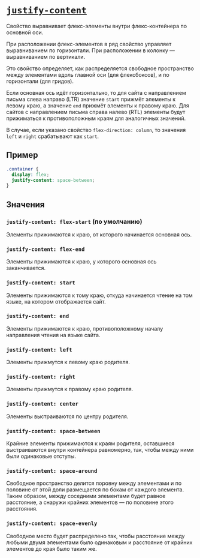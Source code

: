 # [`justify-content`](../index.md)

Свойство выравнивает флекс-элементы внутри флекс-контейнера по основной оси.

При расположении флекс-элементов в ряд свойство управляет выравниванием по горизонтали. При расположении в колонку — выравниванием по вертикали.

Это свойство определяет, как распределяется свободное пространство между элементами вдоль главной оси (для флексбоксов), и по горизонтали (для гридов).

Если основная ось идёт горизонтально, то для сайта с направлением письма слева направо (LTR) значение `start` прижмёт элементы к левому краю, а значение `end` прижмёт элементы к правому краю. Для сайтов с направлением письма справа налево (RTL) элементы будут прижиматься к противоположным краям для аналогичных значений.

В случае, если указано свойство `flex-direction: column`, то значения `left` и `right` срабатывают как `start`.

## Пример

```css
.container {
  display: flex;
  justify-content: space-between;
}
```

## Значения

### `justify-content: flex-start` (по умолчанию)

Элементы прижимаются к краю, от которого начинается основная ось.

### `justify-content: flex-end`

Элементы прижимаются к краю, у которого основная ось заканчивается.

### `justify-content: start`

Элементы прижимаются к тому краю, откуда начинается чтение на том языке, на котором отображается сайт.

### `justify-content: end`

Элементы прижимаются к краю, противоположному началу направления чтения на языке сайта.

### `justify-content: left`

Элементы прижмутся к левому краю родителя.

### `justify-content: right`

Элементы прижмутся к правому краю родителя.

### `justify-content: center`

Элементы выстраиваются по центру родителя.

### `justify-content: space-between`

Крайние элементы прижимаются к краям родителя, оставшиеся выстраиваются внутри контейнера равномерно, так, чтобы между ними были одинаковые отступы.

### `justify-content: space-around`

Cвободное пространство делится поровну между элементами и по половине от этой доли размещается по бокам от каждого элемента. Таким образом, между соседними элементами будет равное расстояние, а снаружи крайних элементов — по половине этого расстояния.

### `justify-content: space-evenly`

Свободное место будет распределено так, чтобы расстояние между любыми двумя элементами было одинаковым и расстояние от крайних элементов до края было таким же.
